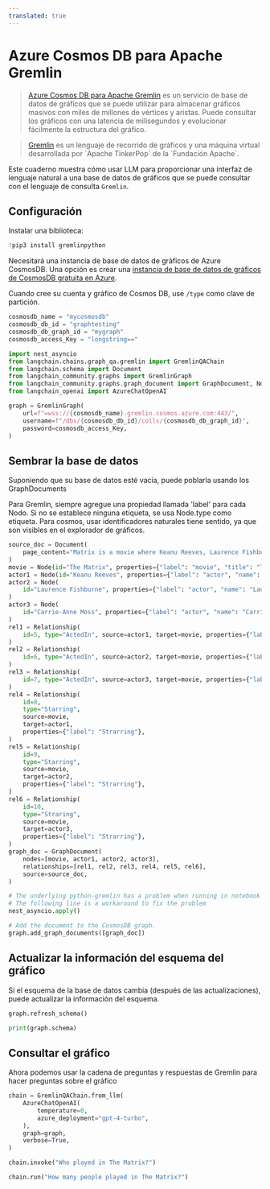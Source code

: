 ```yaml
---
translated: true
---
```


# Azure Cosmos DB para Apache Gremlin

>[Azure Cosmos DB para Apache Gremlin](https://learn.microsoft.com/en-us/azure/cosmos-db/gremlin/introduction) es un servicio de base de datos de gráficos que se puede utilizar para almacenar gráficos masivos con miles de millones de vértices y aristas. Puede consultar los gráficos con una latencia de milisegundos y evolucionar fácilmente la estructura del gráfico.

>[Gremlin](https://en.wikipedia.org/wiki/Gremlin_(query_language)) es un lenguaje de recorrido de gráficos y una máquina virtual desarrollada por `Apache TinkerPop` de la `Fundación Apache`.

Este cuaderno muestra cómo usar LLM para proporcionar una interfaz de lenguaje natural a una base de datos de gráficos que se puede consultar con el lenguaje de consulta `Gremlin`.

## Configuración

Instalar una biblioteca:

```python
!pip3 install gremlinpython
```

Necesitará una instancia de base de datos de gráficos de Azure CosmosDB. Una opción es crear una [instancia de base de datos de gráficos de CosmosDB gratuita en Azure](https://learn.microsoft.com/en-us/azure/cosmos-db/free-tier).

Cuando cree su cuenta y gráfico de Cosmos DB, use `/type` como clave de partición.

```python
cosmosdb_name = "mycosmosdb"
cosmosdb_db_id = "graphtesting"
cosmosdb_db_graph_id = "mygraph"
cosmosdb_access_Key = "longstring=="
```

```python
import nest_asyncio
from langchain.chains.graph_qa.gremlin import GremlinQAChain
from langchain.schema import Document
from langchain_community.graphs import GremlinGraph
from langchain_community.graphs.graph_document import GraphDocument, Node, Relationship
from langchain_openai import AzureChatOpenAI
```

```python
graph = GremlinGraph(
    url=f"=wss://{cosmosdb_name}.gremlin.cosmos.azure.com:443/",
    username=f"/dbs/{cosmosdb_db_id}/colls/{cosmosdb_db_graph_id}",
    password=cosmosdb_access_Key,
)
```

## Sembrar la base de datos

Suponiendo que su base de datos esté vacía, puede poblarla usando los GraphDocuments

Para Gremlin, siempre agregue una propiedad llamada 'label' para cada Nodo.
Si no se establece ninguna etiqueta, se usa Node.type como etiqueta.
Para cosmos, usar identificadores naturales tiene sentido, ya que son visibles en el explorador de gráficos.

```python
source_doc = Document(
    page_content="Matrix is a movie where Keanu Reeves, Laurence Fishburne and Carrie-Anne Moss acted."
)
movie = Node(id="The Matrix", properties={"label": "movie", "title": "The Matrix"})
actor1 = Node(id="Keanu Reeves", properties={"label": "actor", "name": "Keanu Reeves"})
actor2 = Node(
    id="Laurence Fishburne", properties={"label": "actor", "name": "Laurence Fishburne"}
)
actor3 = Node(
    id="Carrie-Anne Moss", properties={"label": "actor", "name": "Carrie-Anne Moss"}
)
rel1 = Relationship(
    id=5, type="ActedIn", source=actor1, target=movie, properties={"label": "ActedIn"}
)
rel2 = Relationship(
    id=6, type="ActedIn", source=actor2, target=movie, properties={"label": "ActedIn"}
)
rel3 = Relationship(
    id=7, type="ActedIn", source=actor3, target=movie, properties={"label": "ActedIn"}
)
rel4 = Relationship(
    id=8,
    type="Starring",
    source=movie,
    target=actor1,
    properties={"label": "Strarring"},
)
rel5 = Relationship(
    id=9,
    type="Starring",
    source=movie,
    target=actor2,
    properties={"label": "Strarring"},
)
rel6 = Relationship(
    id=10,
    type="Straring",
    source=movie,
    target=actor3,
    properties={"label": "Strarring"},
)
graph_doc = GraphDocument(
    nodes=[movie, actor1, actor2, actor3],
    relationships=[rel1, rel2, rel3, rel4, rel5, rel6],
    source=source_doc,
)
```

```python
# The underlying python-gremlin has a problem when running in notebook
# The following line is a workaround to fix the problem
nest_asyncio.apply()

# Add the document to the CosmosDB graph.
graph.add_graph_documents([graph_doc])
```

## Actualizar la información del esquema del gráfico

Si el esquema de la base de datos cambia (después de las actualizaciones), puede actualizar la información del esquema.

```python
graph.refresh_schema()
```

```python
print(graph.schema)
```

## Consultar el gráfico

Ahora podemos usar la cadena de preguntas y respuestas de Gremlin para hacer preguntas sobre el gráfico

```python
chain = GremlinQAChain.from_llm(
    AzureChatOpenAI(
        temperature=0,
        azure_deployment="gpt-4-turbo",
    ),
    graph=graph,
    verbose=True,
)
```

```python
chain.invoke("Who played in The Matrix?")
```

```python
chain.run("How many people played in The Matrix?")
```
